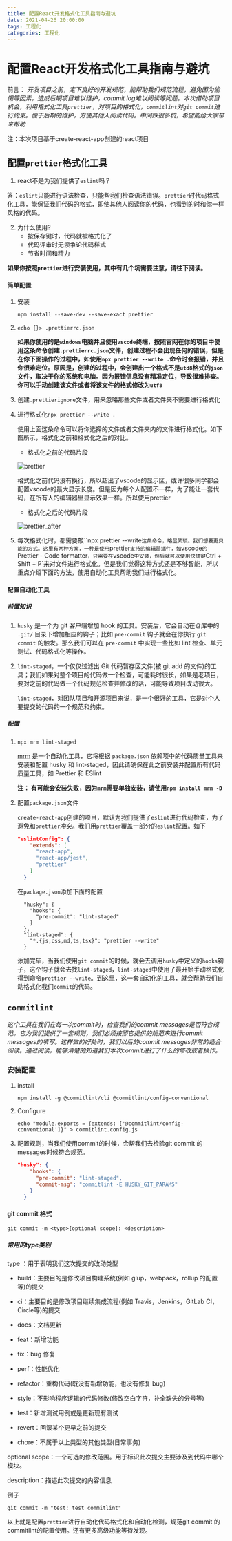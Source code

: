 ```yaml
---
title: 配置React开发格式化工具指南与避坑
date: 2021-04-26 20:00:00
tags: 工程化
categories: 工程化
---
```


# 配置React开发格式化工具指南与避坑

前言： _开发项目之前，定下良好的开发规范，能帮助我们规范流程，避免因为偷懒等因素，造成后期项目难以维护，commit log难以阅读等问题。本次借助项目机会，利用格式化工具`prettier`，对项目的格式化，`commitlint`对`git commit`进行约束。便于后期的维护，方便其他人阅读代码。中间踩很多坑，希望能给大家带来帮助_

注：本次项目基于create-react-app创建的react项目

## 配置`prettier`格式化工具

1. react不是为我们提供了`eslint`吗？

答：`eslint`只能进行语法检查，只能帮我们检查语法错误。`prettier`时代码格式化工具，能保证我们代码的格式，即使其他人阅读你的代码，也看到的时和你一样风格的代码。

2. 为什么使用?
   - 按保存键时，代码就被格式化了
   - 代码评审时无须争论代码样式
   - 节省时间和精力

**如果你按照`prettier`进行安装使用，其中有几个坑需要注意，请往下阅读。**

#### 简单配置

1. 安装

   `npm install --save-dev --save-exact prettier`

2. `echo {}> .prettierrc.json` 

   **如果你使用的是`windows`电脑并且使用`vscode`终端，按照官网在你的项目中使用这条命令创建`.prettierrc.json`文件，创建过程不会出现任何的错误，但是在你下面操作的过程中，如使用`npx prettier --write .`命令时会报错，并且你很难定位。原因是，创建的过程中，会创建出一个格式不是`utd8`格式的`json`文件，取决于你的系统和电脑。因为报错信息没有精准定位，导致很难排查。你可以手动创建该文件或者将该文件的格式修改为`utf8`**

3. 创建`.prettierignore`文件，用来忽略那些文件或者文件夹不需要进行格式化

4. 进行格式化`npx prettier --write .`

   使用上面这条命令可以将你选择的文件或者文件夹内的文件进行格式化。如下图所示，格式化之前和格式化之后的对比。

   - 格式化之前的代码片段

    ![prettier](https://github.com/askwuxue/askwuxue.github.io/assets/32808762/78fe79ab-d21f-44f4-9f3f-66cbe8164fb0)

   格式化之前代码没有换行，所以超出了vscode的显示区，或许很多同学都会配置vscode的最大显示长度。但是因为每个人配置不一样，为了能让一套代码，在所有人的编辑器里显示效果一样。所以使用prettier

   

   - 格式化之后的代码片段
   
   ![prettier_after](https://github.com/askwuxue/askwuxue.github.io/assets/32808762/e97c4b71-12b0-4af5-afb4-e1f09e80a224)
     

5. 每次格式化时，都需要敲``npx prettier --write`这条命令，略显繁琐。我们想要更只能的方式。这里有两种方案，一种是使用`prettier`支持的编辑器插件，如`vscode`的`Prettier - Code formatter`，只需要在`vscode`中安装，然后就可以使用快捷键`Ctrl + Shift + P`来对文件进行格式化。但是我们觉得这种方式还是不够智能，所以重点介绍下面的方法，使用自动化工具帮助我们进行格式化。



#### 配置自动化工具

##### 前置知识

1. `husky` 是一个为 git 客户端增加 hook 的工具。安装后，它会自动在仓库中的 `.git/` 目录下增加相应的钩子；比如 `pre-commit` 钩子就会在你执行 `git commit` 的触发。那么我们可以在 `pre-commit` 中实现一些比如 lint 检查、单元测试、代码格式化等操作。

2. `lint-staged`，一个仅仅过滤出 Git 代码暂存区文件(被 git add 的文件)的工具；我们如果对整个项目的代码做一个检查，可能耗时很长，如果是老项目，要对之前的代码做一个代码规范检查并修改的话，可能导致项目改动很大。

   `lint-staged`，对团队项目和开源项目来说，是一个很好的工具，它是对个人要提交的代码的一个规范和约束。

##### 配置

1. `npx mrm lint-staged`

   [mrm](https://github.com/sapegin/mrm) 是一个自动化工具，它将根据 `package.json` 依赖项中的代码质量工具来安装和配置 husky 和 lint-staged，因此请确保在此之前安装并配置所有代码质量工具，如 Prettier 和 ESlint

   **注： 有可能会安装失败，因为`mrm`需要单独安装，请使用`npm install mrm -D`**

2. 配置`package.json`文件

   `create-react-app`创建的项目，默认为我们提供了`eslint`进行代码检查，为了避免和`prettier`冲突。我们用`prettier`覆盖一部分的`eslint`配置。如下

   ```json
   "eslintConfig": {
       "extends": [
         "react-app",
         "react-app/jest",
         "prettier"
       ]
     }
   ```

	在`package.json`添加下面的配置
	
	```json​	
	  "husky": {
	    "hooks": {
	      "pre-commit": "lint-staged"
	    }
	  },
	  "lint-staged": {
	    "*.{js,css,md,ts,tsx}": "prettier --write"
	  }
	```
	
	添加完毕，当我们使用`git commit`的时候，就会去调用`husky`中定义的`hooks`钩子，这个钩子就会去找`lint-staged`，`lint-staged`中使用了最开始手动格式化得到命令`prettier --write`。到这里，这一套自动化的工具，就会帮助我们自动格式化我们`commit`的代码。



## `commitlint`

_这个工具在我们在每一次commit时，检查我们的commit messages是否符合规范。它为我们提供了一套规则，我们必须按照它提供的规范来进行commit messages的填写。这样做的好处时，我们以后的commit messages非常的适合阅读。通过阅读，能够清楚的知道我们本次commit进行了什么的修改或者操作。_

### 安装配置

1. install

   `npm install -g @commitlint/cli @commitlint/config-conventional`

2. Configure

   `echo "module.exports = {extends: ['@commitlint/config-conventional']}" > commitlint.config.js`

3. 配置规则，当我们使用commit的时候，会帮我们去检验git commit 的messages时候符合规范。

   ```json
   "husky": {
       "hooks": {
         "pre-commit": "lint-staged",
         "commit-msg": "commitlint -E HUSKY_GIT_PARAMS"
       }
     }
   ```

#### git commit 格式

```Git
git commit -m <type>[optional scope]: <description>
```

##### 常用的type类别

type ：用于表明我们这次提交的改动类型

- build：主要目的是修改项目构建系统(例如 glup，webpack，rollup 的配置等)的提交

- ci：主要目的是修改项目继续集成流程(例如 Travis，Jenkins，GitLab CI，Circle等)的提交

- docs：文档更新

- feat：新增功能

- fix：bug 修复

- perf：性能优化

- refactor：重构代码(既没有新增功能，也没有修复 bug)

- style：不影响程序逻辑的代码修改(修改空白字符，补全缺失的分号等)

- test：新增测试用例或是更新现有测试

- revert：回滚某个更早之前的提交

- chore：不属于以上类型的其他类型(日常事务)

optional scope：一个可选的修改范围。用于标识此次提交主要涉及到代码中哪个模块。

description：描述此次提交的内容信息

例子

```git
git commit -m "test: test commitlint"
```

以上就是配置`prettier`进行自动化代码格式化和自动化检测，规范git commit 的commitlint的配置使用。还有更多高级功能等待发现。
